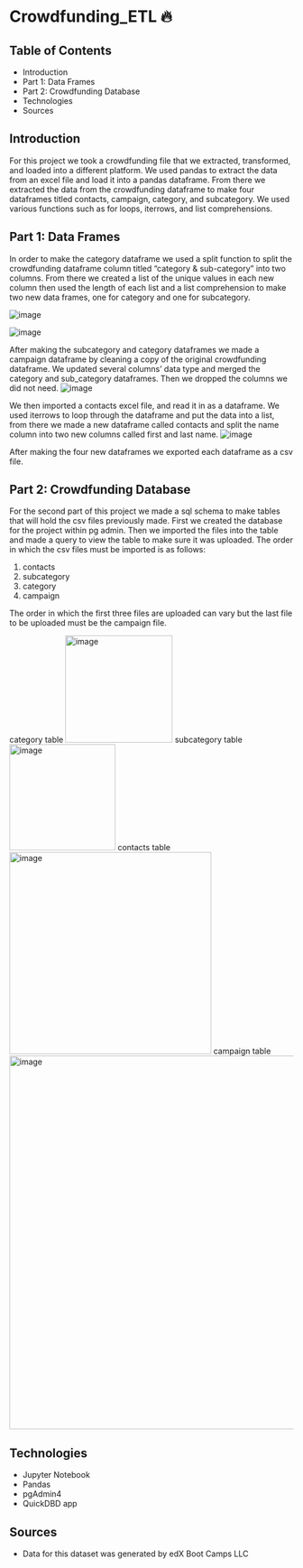 # Crowdfunding_ETL :fire:

## Table of Contents
- Introduction
- Part 1: Data Frames
- Part 2: Crowdfunding Database
- Technologies
- Sources

## Introduction

For this project we took a crowdfunding file that we extracted, transformed, and loaded into a different platform. We used pandas to extract the data from an excel file and load it into a pandas dataframe. From there we extracted the data from the crowdfunding dataframe to make four dataframes titled contacts, campaign, category, and subcategory.  We used various functions such as for loops, iterrows, and  list comprehensions. 

## Part 1: Data Frames

In order to make the category dataframe we used a split function to split the crowdfunding dataframe column titled “category & sub-category” into two columns. From there we created a list of the unique values in each new column then used the length of each list and a list comprehension to make two new data frames, one for category and one for subcategory.

![image](https://user-images.githubusercontent.com/118862894/227392750-b706d2a9-2cf4-45b7-9bf6-0b9074652ae6.png)


![image](https://user-images.githubusercontent.com/118862894/227392856-776af01d-6a5a-4f66-a332-f34bd50c7b98.png)


After making the subcategory and category dataframes we made a campaign dataframe by cleaning a copy of the original crowdfunding dataframe. We updated several columns’ data type and merged the category and sub_category dataframes. Then we dropped the columns we did not need.
![image](https://user-images.githubusercontent.com/118862894/227390041-d451355e-ce24-4475-ba0e-197d6f0f2fef.png)

We then imported a contacts excel file, and read it in as a dataframe. We used iterrows to loop through the dataframe and put the data into a list, from there we made a new dataframe called contacts and split the name column into two new columns called first and last name.
![image](https://user-images.githubusercontent.com/118862894/227393421-38b7e7e0-b24a-4154-ae44-e97001d7f4c5.png)


After making the four new dataframes we exported each dataframe as a csv file. 

## Part 2: Crowdfunding Database

For the second part of this project we made a sql schema to make tables that will hold the csv files previously made. First we created the database for the project within pg admin. Then we imported the files into the table and made a query to view the table to make sure it was uploaded. The order in which the csv files must be imported is as follows:
1. contacts
2. subcategory
3. category
4. campaign
		
The order in which the first three files are uploaded can vary but the last file to be uploaded must be the campaign file. 

category table
<img width="190" alt="image" src="https://user-images.githubusercontent.com/118862894/227390317-f8baca0c-594f-4330-8911-7e64b3695b92.png">
subcategory table
<img width="188" alt="image" src="https://user-images.githubusercontent.com/118862894/227390545-34115154-cfa2-4c23-857e-10d0909b38d1.png">
contacts table
<img width="358" alt="image" src="https://user-images.githubusercontent.com/118862894/227390583-7eff0e70-ad65-4c63-a754-d46c01b77add.png">
campaign table
<img width="662" alt="image" src="https://user-images.githubusercontent.com/118862894/227390440-65c17268-799f-4311-aac6-c9ef2d58a877.png">

## Technologies

* Jupyter Notebook
* Pandas
* pgAdmin4
* QuickDBD app

## Sources

- Data for this dataset was generated by edX Boot Camps LLC

